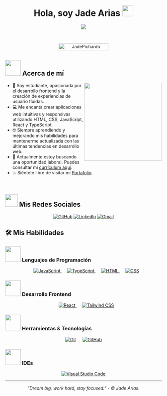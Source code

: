 <h1 align="center">Hola, soy Jade Arias <img src="https://media.giphy.com/media/hvRJCLFzcasrR4ia7z/giphy.gif" width="35"></h1>
<p align="center">
  <a href="https://github.com/7oSkaaa/readme-typing-svg"><img src="https://readme-typing-svg.herokuapp.com?font=Time+New+Roman&color=%23C8BE25&size=25&center=true&vCenter=true&width=600&height=100&lines=Desarrolladora+Frontend;Apasionada+por+el+Diseño+y+UX;Creando+Aplicaciones+Web+Intuitivas;Siempre+Aprendiendo;Estudiante+de+la+Vida"></a>
</p>

<br>

<p align="center"> 
	<img src="https://komarev.com/ghpvc/?username=JadePichardo&label=Vistas%20de%20perfil&color=0047AB&style=plastic?" alt="JadePichardo" height=25px, width=160px/> 
</p>

## <picture><img src="https://github.com/7oSkaaa/7oSkaaa/blob/main/Images/about_me.gif?raw=true" width="50px"></picture> Acerca de mí

<picture> <img align="right" src="https://github.com/7oSkaaa/7oSkaaa/blob/main/Images/Right_Side.gif?raw=true" width="250px"></picture>

- :school: Soy estudiante, apasionada por el desarrollo frontend y la creación de experiencias de usuario fluidas.
- :computer: Me encanta crear aplicaciones web intuitivas y responsivas utilizando HTML, CSS, JavaScript, React y TypeScript.
- :nerd_face: Siempre aprendiendo y mejorando mis habilidades para mantenerme actualizada con las últimas tendencias en desarrollo web.
- :thinking: Actualmente estoy buscando una oportunidad laboral. Puedes consultar mi [currículum aquí](http://localhost:5173/images/CV%20JADE%20PICHARDO.pdf).
- :boom: Siéntete libre de visitar mi [Portafolio](https://ariasbytes.netlify.app/).
<br>

## <picture> <img src="https://github.com/7oSkaaa/7oSkaaa/blob/main/Images/competitive_programming_profile.png?raw=true" width="40"> </picture> Mis Redes Sociales

<p align="center">
  <a href="https://github.com/Itsssariassss"><img src="https://img.shields.io/badge/github-%23181717.svg?style=plastic&logo=github&logoColor=white" alt="GitHub"/></a>
  <a href="https://www.linkedin.com/in/jade-ariass-97959133b/"><img src="https://img.shields.io/badge/linkedin-%230A66C2.svg?style=plastic&logo=linkedin&logoColor=white" alt="LinkedIn"/></a>
  <a href="mailto:jade.arias@outlook.com"><img img src="https://img.shields.io/badge/gmail-%23EA4335.svg?style=plastic&logo=gmail&logoColor=white" alt="Gmail"/></a>
</p>

## 🛠️ Mis Habilidades

### <picture> <img src = "https://github.com/7oSkaaa/7oSkaaa/blob/main/Images/Programming_Languages.gif?raw=true" width = 50px>  </picture> Lenguajes de Programación

<p align="center"> 
  &emsp; 
  <a href="https://developer.mozilla.org/en-US/docs/Web/JavaScript" target="_blank"> 
    <img alt="JavaScript" src="https://img.shields.io/badge/JavaScript%20-%23F7DF1E.svg?style=plastic&logo=javascript&logoColor=black">
  </a> 
  &emsp;
  <a href="https://www.typescriptlang.org/" target="_blank"> 
    <img alt="TypeScript" src="https://img.shields.io/badge/TypeScript-%23007ACC.svg?style=plastic&logo=typescript&logoColor=white">
  </a> 
  &emsp;
  <a href="https://developer.mozilla.org/en-US/docs/Web/HTML" target="_blank"> 
     <img alt="HTML" src="https://img.shields.io/badge/HTML5%20-%23E34F26.svg?style=plastic&logo=html5&logoColor=white">
   </a>
  &emsp;
  <a href="https://www.w3schools.com/css/" target="_blank"> 
    <img alt="CSS" src="https://img.shields.io/badge/CSS%20-%231572B6.svg?style=plastic&logo=css3&logoColor=white">
  </a>
</p>

### <picture> <img src = "https://github.com/7oSkaaa/7oSkaaa/blob/main/Images/Front_End.gif?raw=true" width = 50px>  </picture> Desarrollo Frontend
<p align="center"> 
  &emsp; 
  <a href="https://reactjs.org/" target="_blank"> 
   <img alt="React" src="https://img.shields.io/badge/react-%2361DAFB.svg?style=plastic&logo=React&logoColor=black">
  </a>   
  &emsp;
  <a href="https://tailwindcss.com/" target="_blank">
    <img alt="Tailwind CSS" src="https://img.shields.io/badge/tailwind%20css-%2338B2AC.svg?style=plastic&logo=tailwindcss&logoColor=white">
  </a> 
</p>

### <picture> <img src = "https://github.com/7oSkaaa/7oSkaaa/blob/main/Images/Software_Tools.gif?raw=true" width = 50px>  </picture> Herramientas & Tecnologías
<p align="center">
  &emsp;
    <a href="https://git-scm.com/" target="_blank"><img alt="Git" src="https://img.shields.io/badge/Git%20-%23F05033.svg?style=plastic&logo=git&logoColor=white"></a>
  &emsp;
    <a href="https://github.com/" target="_blank"><img alt="GitHub" src="https://img.shields.io/badge/github-%23181717.svg?style=plastic&logo=github&logoColor=white"></a>
  &emsp;
</p>

### <picture> <img src = "https://github.com/7oSkaaa/7oSkaaa/blob/main/Images/IDEs.gif?raw=true" width = 50px>  </picture> IDEs
<p align="center">
  &emsp;
    <a href="https://code.visualstudio.com/" target="_blank"><img alt="Visual Studio Code" src="https://img.shields.io/badge/Visual%20Studio%20Code-0078d7.svg?style=plastic&logo=visual-studio-code&logoColor=white"></a>
  &emsp;
</p>

---

<footer align="center">
  <p><i>"Dream big, work hard, stay focused.” - © Jade Arias.</i></p>
</footer>

